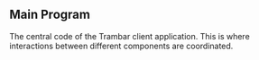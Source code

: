 Main Program
------------
The central code of the Trambar client application. This is where interactions
between different components are coordinated.

[icon]: fa://fa-home
